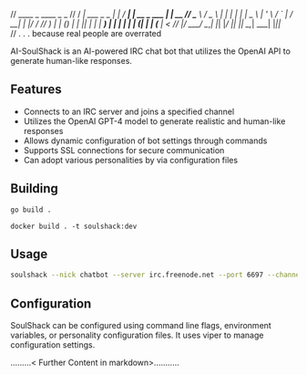 

// ____ _ ____ _ _
// / ___| ___ _ _ | | / ___| | __ _ ___ | | __
// \___ \ / _ \ | | | | | | \___ \ | '_ \ / _` | / __| | |/ /
// ___) | | (_) | | |_| | | | ___) | | | | | | (_| | | (__ | <
// |____/ \___/ \__,_| |_| |____/ |_| |_| \__,_| \___| |_||_\
// . . . because real people are overrated

AI-SoulShack is an AI-powered IRC chat bot that utilizes the OpenAI API to generate human-like responses.

## Features

- Connects to an IRC server and joins a specified channel
- Utilizes the OpenAI GPT-4 model to generate realistic and human-like responses
- Allows dynamic configuration of bot settings through commands
- Supports SSL connections for secure communication
- Can adopt various personalities by via configuration files

## Building

```bash
go build .
```

```
docker build . -t soulshack:dev
```

## Usage

```bash
soulshack --nick chatbot --server irc.freenode.net --port 6697 --channel '#soulshack' --ssl --openaikey ****************
```

## Configuration

SoulShack can be configured using command line flags, environment variables, or personality configuration files. It uses viper to manage configuration settings.

.........< Further Content in markdown>...........